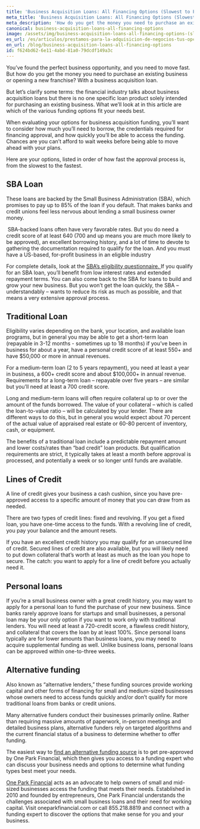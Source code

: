 ```yaml
---
title: 'Business Acquisition Loans: All Financing Options (Slowest to Fastest)'
meta_title: 'Business Acquisition Loans: All Financing Options (Slowest to Fastest)'
meta_description: 'How do you get the money you need to purchase an existing business or opening a new franchise? With a business acquisition loan. This article looks at the various funding options available and - because opportunity often needs to be seized quickly - ranks funding options in order of how long it takes to move through the approval process.'
canonical: business-acquisition-loans-all-financing-options
image: /assets/img/business-acquisition-loans-all-financing-options-(slowest-to-fastest)-min.jpg
es_url: /es/articulos/prestamos-para-la-adquisicion-de-negocios-tus-opciones-de-financiacimiento
en_url: /blog/business-acquisition-loans-all-financing-options
id: f624bd62-6e11-4abd-81a0-79dcdf149a3c
---
```

You&rsquo;ve found the perfect business opportunity, and you need to move fast. But how do you get the money you need to purchase an existing business or opening a new franchise? With a business acquisition loan.</p>
<p>But let&rsquo;s clarify some terms: the financial industry talks about business acquisition loans but there is no one specific loan product solely intended for purchasing an existing business. What we&rsquo;ll look at in this article are which of the various funding options fit your needs best.</p>

<p>When evaluating your options for business acquisition funding, you&rsquo;ll want to consider how much you&rsquo;ll need to borrow, the credentials required for financing approval, and how quickly you&rsquo;ll be able to access the funding. Chances are you can&rsquo;t afford to wait weeks before being able to move ahead with your plans.</p>

<p>Here are your options, listed in order of how fast the approval process is, from the slowest to the fastest.</p>

<H2>SBA Loan</H2>

<p>These loans are backed by the Small Business Administration (SBA), which promises to pay up to 85% of the loan if you default. That makes banks and credit unions feel less nervous about lending a small business owner money.</p>

<p>&nbsp;SBA-backed loans often have very favorable rates. But you do need a credit score of at least 640 (700 and up means you are much more likely to be approved), an excellent borrowing history, and a lot of time to devote to gathering the documentation required to qualify for the loan. And you must have a US-based, for-profit business in an eligible industry</p>

<p>For complete details, look at the&nbsp;<a href="https://www.sba.gov/sites/default/files/bank_eligibility_questionnaire_0.pdf">SBA&rsquo;s eligibility questionnaire.&nbsp;</a>If you qualify for an SBA loan, you&rsquo;ll benefit from low interest rates and extended repayment terms. You can also come back to the SBA for loans to build and grow your new business. But you won&rsquo;t get the loan quickly, the SBA &ndash; understandably &ndash; wants to reduce its risk as much as possible, and that means a very extensive approval process.</p>

<H2>Traditional Loan</H2>

<p>Eligibility varies depending on the bank, your location, and available loan programs, but in general you may be able to get a short-term loan (repayable in 3-12 months - sometimes up to 18 months) if you&rsquo;ve been in business for about a year, have a personal credit score of at least 550+ and have $50,000 or more in annual revenues.</p>
<p>For a medium-term loan (2 to 5 years repayment), you need at least a year in business, a 600+ credit score and about $100,000+ in annual revenue. Requirements for a long-term loan &ndash; repayable over five years &ndash; are similar but you&rsquo;ll need at least a 700 credit score.</p>

<p>Long and medium-term loans will often require collateral up to or over the amount of the funds borrowed. The value of your collateral &ndash; which is called the loan-to-value ratio &ndash; will be calculated by your lender. There are different ways to do this, but in general you would expect about 70 percent of the actual value of appraised real estate or 60-80 percent of inventory, cash, or equipment.</p>

<p>The benefits of a traditional loan include a predictable repayment amount and lower costs/rates than &ldquo;bad credit&rdquo; loan products. But qualification requirements are strict, it typically takes at least a month before approval is processed, and potentially a week or so longer until funds are available.</p>

<H2>Lines of Credit</H2>

<p>A line of credit gives your business a cash cushion, since you have pre-approved access to a specific amount of money that you can draw from as needed.</p>

<p>There are two types of credit lines: fixed and revolving. If you get a fixed loan, you have one-time access to the funds. With a revolving line of credit, you pay your balance and the amount resets.</p>

<p>If you have an excellent credit history you may qualify for an unsecured line of credit. Secured lines of credit are also available, but you will likely need to put down collateral that&rsquo;s worth at least as much as the loan you hope to secure. The catch: you want to apply for a line of credit before you actually need it.</p>

<H2>Personal loans</H2>

<p>If you&rsquo;re a small business owner with a great credit history, you may want to apply for a personal loan to fund the purchase of your new business. Since banks rarely approve loans for startups and small businesses, a personal loan may be your only option if you want to work only with traditional lenders. You will need at least a 720-credit score, a flawless credit history, and collateral that covers the loan by at least 100%. Since personal loans typically are for lower amounts than business loans, you may need to acquire supplemental funding as well. Unlike business loans, personal loans can be approved within one-to-three weeks.</p>

<H2>Alternative funding</H2>

<p>Also known as &ldquo;alternative lenders,&rdquo; these funding sources provide working capital and other forms of financing for small and medium-sized businesses whose owners need to access funds quickly and/or don&rsquo;t qualify for more traditional loans from banks or credit unions.</p>

<p>Many alternative funders conduct their businesses primarily online. Rather than requiring massive amounts of paperwork, in-person meetings and detailed business plans, alternative funders rely on targeted algorithms and the current financial status of a business to determine whether to offer funding.</p>

<p>The easiest way to&nbsp;<a href="https://www.oneparkfinancial.com/pre-qualification">find an alternative funding source</a>&nbsp;is to get pre-approved by One Park Financial, which then gives you access to a funding expert who can discuss your business needs and options to determine what funding types best meet your needs.</p>

<p><a href="https://www.oneparkfinancial.com/">One Park Financial</a>&nbsp;acts as an advocate to help owners of small and mid-sized businesses access the funding that meets their needs. Established in 2010 and founded by entrepreneurs, One Park Financial understands the challenges associated with small business loans and their need for working capital. Visit oneparkfinancial.com or call 855.218.8819 and connect with a funding expert to discover the options that make sense for you and your business.</p>